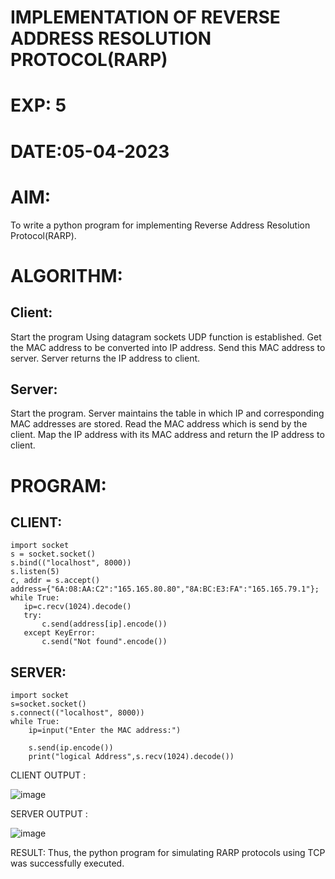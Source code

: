 # IMPLEMENTATION OF REVERSE ADDRESS RESOLUTION PROTOCOL(RARP)
# EXP: 5
# DATE:05-04-2023
# AIM:
To write a python program for implementing Reverse Address Resolution Protocol(RARP).

# ALGORITHM:
## Client:
Start the program
Using datagram sockets UDP function is established.
Get the MAC address to be converted into IP address.
Send this MAC address to server.
Server returns the IP address to client.
## Server:
Start the program.
Server maintains the table in which IP and corresponding MAC addresses are stored.
Read the MAC address which is send by the client.
Map the IP address with its MAC address and return the IP address to client.
# PROGRAM:
## CLIENT:
```
import socket
s = socket.socket()
s.bind(("localhost", 8000))
s.listen(5)
c, addr = s.accept()
address={"6A:08:AA:C2":"165.165.80.80","8A:BC:E3:FA":"165.165.79.1"};
while True:
   ip=c.recv(1024).decode()
   try:
       c.send(address[ip].encode())
   except KeyError:
       c.send("Not found".encode())
 ```
## SERVER:
```
import socket
s=socket.socket()
s.connect(("localhost", 8000))
while True:
    ip=input("Enter the MAC address:")
     
    s.send(ip.encode())
    print("logical Address",s.recv(1024).decode())
```
CLIENT OUTPUT :

![image](https://github.com/DhanushPalani/EX-NO-5/assets/121594640/22589376-c87d-4ef2-a52d-ac30f96fa164)

SERVER OUTPUT :

![image](https://github.com/DhanushPalani/EX-NO-5/assets/121594640/5c9e969b-742f-4ccc-8f7d-0637347c2874)

RESULT:
Thus, the python program for simulating RARP protocols using TCP was successfully executed.
